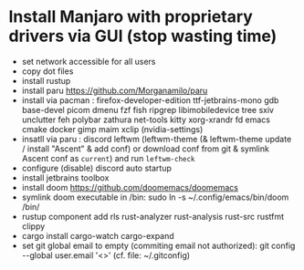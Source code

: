 # Install Manjaro with proprietary drivers via GUI (stop wasting time)
- set network accessible for all users
- copy dot files
- install rustup
- install paru https://github.com/Morganamilo/paru
- install via pacman : firefox-developer-edition ttf-jetbrains-mono gdb base-devel picom dmenu fzf fish ripgrep libimobiledevice tree sxiv unclutter feh polybar zathura net-tools kitty xorg-xrandr fd emacs cmake docker gimp maim  xclip (nvidia-settings)
- insatll via paru : discord leftwm (leftwm-theme (& leftwm-theme update / install "Ascent" & add conf) or download conf from git & symlink Ascent conf as `current`) and run `leftwm-check`
- configure (disable) discord auto startup
- install jetbrains toolbox
- install doom https://github.com/doomemacs/doomemacs
- symlink doom executable in /bin: sudo ln -s ~/.config/emacs/bin/doom /bin/
- rustup component add rls rust-analyzer rust-analysis rust-src rustfmt clippy
- cargo install cargo-watch cargo-expand
- set git global email to empty (commiting email not authorized): git config --global user.email '<>' (cf. file: ~/.gitconfig)
